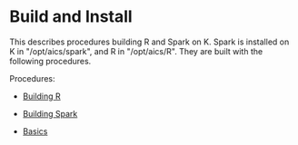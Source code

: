 <!-- -*-Mode: Fundamental; Coding: us-ascii;-*- -->

# Build and Install

This describes procedures building R and Spark on K.  Spark is
installed on K in "/opt/aics/spark", and R in "/opt/aics/R".  They are
built with the following procedures.

Procedures:

* [Building R](BUILDR.md)
* [Building Spark](BUILDSPARK.md)

* [Basics](BASICS.md)
